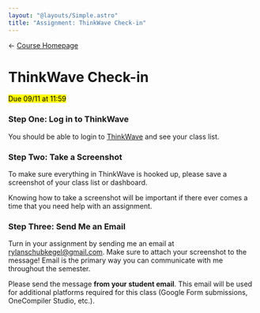 ```yaml
---
layout: "@layouts/Simple.astro"
title: "Assignment: ThinkWave Check-in"
---
```


← [Course Homepage](/2024/fall/computer-science)

# ThinkWave Check-in

<mark>Due 09/11 at 11:59</mark>

### Step One: Log in to ThinkWave

You should be able to login to [ThinkWave](https://www.thinkwave.com/) and see your class list.

### Step Two: Take a Screenshot

To make sure everything in ThinkWave is hooked up, please save a screenshot of your class list or dashboard.

Knowing how to take a screenshot will be important if there ever comes a time that you need help with an assignment.

### Step Three: Send Me an Email

Turn in your assignment by sending me an email at [rylanschubkegel@gmail.com](mailto:rylanschubkegel@gmail.com). Make sure to attach your screenshot to the message! Email is the primary way you can communicate with me throughout the semester.

Please send the message **from your student email**. This email will be used for additional platforms required for this class (Google Form submissions, OneCompiler Studio, etc.).
